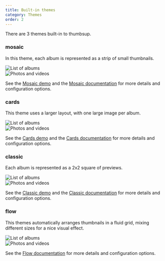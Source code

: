 ```yaml
---
title: Built-in themes
category: Themes
order: 2
---
```


There are 3 themes built-in to thumbsup.

### mosaic

In this theme, each album is represented as a strip of small thumbnails.

<div class="row theme-gallery">
  <div class="item col-md-6 col-sm-6 col-xs-12">
      <img src="https://github.com/thumbsup/theme-mosaic/raw/master/docs/albums.png" alt="List of albums">
  </div>
  <div class="item col-md-6 col-sm-6 col-xs-12">
    <img src="https://github.com/thumbsup/theme-mosaic/raw/master/docs/media.png" alt="Photos and videos">
  </div>
</div>

See the [Mosaic demo](/demos/themes/mosaic) and the [Mosaic documentation](https://github.com/thumbsup/theme-mosaic) for more details and configuration options.

### cards

This theme uses a larger layout, with one large image per album.

<div class="row theme-gallery">
  <div class="item col-md-6 col-sm-6 col-xs-12">
      <img src="https://github.com/thumbsup/theme-cards/raw/master/docs/albums.png" alt="List of albums">
  </div>
  <div class="item col-md-6 col-sm-6 col-xs-12">
    <img src="https://github.com/thumbsup/theme-cards/raw/master/docs/media.png" alt="Photos and videos">
  </div>
</div>

See the [Cards demo](/demos/themes/cards) and the [Cards documentation](https://github.com/thumbsup/theme-cards) for more details and configuration options.

### classic

Each album is represented as a 2x2 square of previews.

<div class="row theme-gallery">
  <div class="item col-md-6 col-sm-6 col-xs-12">
      <img src="https://github.com/thumbsup/theme-classic/raw/master/docs/albums.png" alt="List of albums">
  </div>
  <div class="item col-md-6 col-sm-6 col-xs-12">
    <img src="https://github.com/thumbsup/theme-classic/raw/master/docs/media.png" alt="Photos and videos">
  </div>
</div>

See the [Classic demo](/demos/themes/classic) and the [Classic documentation](https://github.com/thumbsup/theme-classic) for more details and configuration options.

### flow

This themes automatically arranges thumbnails in a fluid grid, mixing different sizes for a nice visual effect.

<div class="row theme-gallery">
  <div class="item col-md-6 col-sm-6 col-xs-12">
      <img src="https://github.com/thumbsup/theme-flow/raw/master/docs/albums.png" alt="List of albums">
  </div>
  <div class="item col-md-6 col-sm-6 col-xs-12">
    <img src="https://github.com/thumbsup/theme-flow/raw/master/docs/media.png" alt="Photos and videos">
  </div>
</div>

See the [Flow documentation](https://github.com/thumbsup/theme-flow) for more details and configuration options.

<div style="margin-bottom: 3em;"></div>
